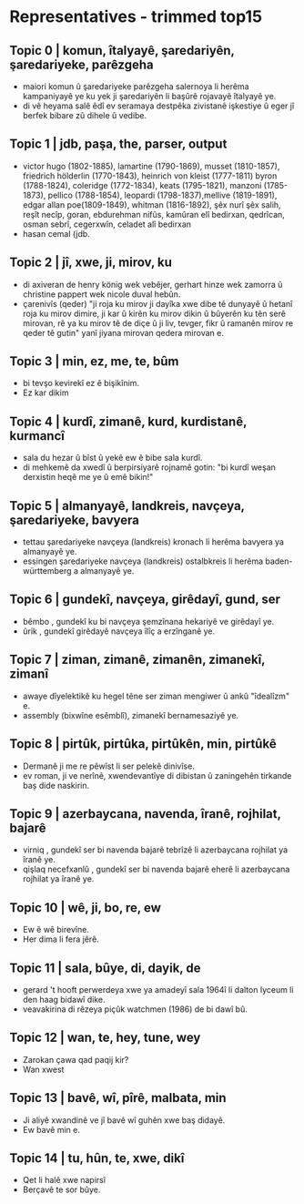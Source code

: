 # Representatives - trimmed top15

## Topic 0 | komun, îtalyayê, şaredariyên, şaredariyeke, parêzgeha
- maiori komun û şaredariyeke parêzgeha salernoya li herêma kampaniyayê ye ku yek ji şaredariyên li başûrê rojavayê îtalyayê ye.
- di vê heyama salê êdî ev seramaya destpêka zivistanê işkestiye û eger jî berfek bibare zû dihele û vedibe.

## Topic 1 | jdb, paşa, the, parser, output
- victor hugo (1802-1885), lamartine (1790-1869), musset (1810-1857), friedrich hölderlin (1770-1843), heinrich von kleist (1777-1811) byron (1788-1824), coleridge (1772-1834), keats (1795-1821), manzoni (1785-1873), pellico (1788-1854), leopardi (1798-1837),mellive (1819-1891), edgar allan poe(1809-1849), whitman (1816-1892), şêx nurî şêx salih, reşît necîp, goran, ebdurehman nifûs, kamûran elî bedirxan, qedrîcan, osman sebrî, cegerxwîn, celadet alî bedirxan
- hasan cemal (jdb.

## Topic 2 | jî, xwe, ji, mirov, ku
- di axiveran de henry könig wek vebêjer, gerhart hinze wek zamorra û christine pappert wek nicole duval hebûn.
- çarenivîs (qeder) "ji roja ku mirov ji dayîka xwe dibe tê dunyayê û hetanî roja ku mirov dimire, ji kar û kirên ku mirov dikin û bûyerên ku tên serê mirovan, rê ya ku mirov tê de diçe û ji liv, tevger, fikr û ramanên mirov re qeder tê gutin" yanî jiyana mirovan qedera mirovan e.

## Topic 3 | min, ez, me, te, bûm
- bi tevşo kevirekî ez ê bişikînim.
- Ez kar dikim

## Topic 4 | kurdî, zimanê, kurd, kurdistanê, kurmancî
- sala du hezar û bîst û yekê ew ê bibe sala kurdî.
- di mehkemê da xwedî û berpirsiyarê rojnamê gotin: "bi kurdî weşan derxistin heqê me ye û emê bikin!"

## Topic 5 | almanyayê, landkreis, navçeya, şaredariyeke, bavyera
- tettau şaredariyeke navçeya (landkreis) kronach li herêma bavyera ya almanyayê ye.
- essingen şaredariyeke navçeya (landkreis) ostalbkreis li herêma baden-württemberg a almanyayê ye.

## Topic 6 | gundekî, navçeya, girêdayî, gund, ser
- bêmbo , gundekî ku bi navçeya şemzînana hekariyê ve girêdayî ye.
- ûrik , gundekî girêdayê navçeya îlîç a erzînganê ye.

## Topic 7 | ziman, zimanê, zimanên, zimanekî, zimanî
- awaye dîyelektikê ku hegel têne ser ziman mengiwer û ankû "îdealîzm" e.
- assembly (bixwîne esêmblî), zimanekî bernamesaziyê ye.

## Topic 8 | pirtûk, pirtûka, pirtûkên, min, pirtûkê
- Dermanê ji me re pêwîst li ser pelekê dinivîse.
- ev roman, ji ve nerînê, xwendevantîye di dibistan û zaningehên tirkande baș dide naskirin.

## Topic 9 | azerbaycana, navenda, îranê, rojhilat, bajarê
- virniq , gundekî ser bi navenda bajarê tebrîzê li azerbaycana rojhilat ya îranê ye.
- qişlaq necefxanlû , gundekî ser bi navenda bajarê eherê li azerbaycana rojhilat ya îranê ye.

## Topic 10 | wê, ji, bo, re, ew
- Ew ê wê birevîne.
- Her dima li fera jêrê.

## Topic 11 | sala, bûye, di, dayik, de
- gerard 't hooft perwerdeya xwe ya amadeyî sala 1964î li dalton lyceum li den haag bidawî dike.
- veavakirina di rêzeya piçûk watchmen (1986) de bi dawî bû.

## Topic 12 | wan, te, hey, tune, wey
- Zarokan çawa qad paqij kir?
- Wan xwest

## Topic 13 | bavê, wî, pîrê, malbata, min
- Ji aliyê xwandinê ve jî bavê wî guhên xwe baş didayê.
- Ew bavê min e.

## Topic 14 | tu, hûn, te, xwe, dikî
- Qet li halê xwe napirsî
- Berçavê te sor bûye.
